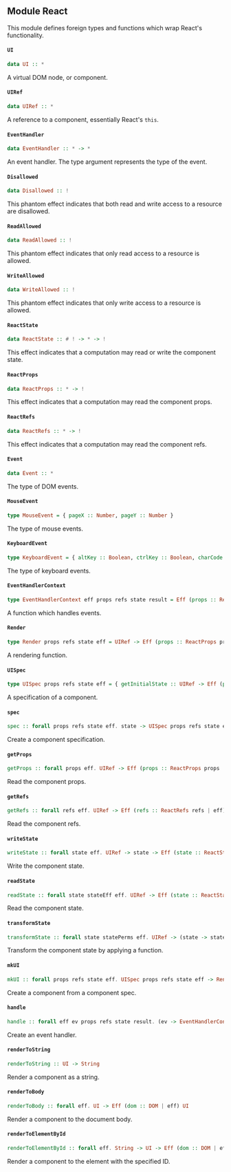 ## Module React

This module defines foreign types and functions which wrap React's functionality.

#### `UI`

``` purescript
data UI :: *
```

A virtual DOM node, or component.

#### `UIRef`

``` purescript
data UIRef :: *
```

A reference to a component, essentially React's `this`.

#### `EventHandler`

``` purescript
data EventHandler :: * -> *
```

An event handler. The type argument represents the type of the event.

#### `Disallowed`

``` purescript
data Disallowed :: !
```

This phantom effect indicates that both read and write access to a resource are disallowed.

#### `ReadAllowed`

``` purescript
data ReadAllowed :: !
```

This phantom effect indicates that only read access to a resource is allowed.

#### `WriteAllowed`

``` purescript
data WriteAllowed :: !
```

This phantom effect indicates that only write access to a resource is allowed.

#### `ReactState`

``` purescript
data ReactState :: # ! -> * -> !
```

This effect indicates that a computation may read or write the component state.

#### `ReactProps`

``` purescript
data ReactProps :: * -> !
```

This effect indicates that a computation may read the component props.

#### `ReactRefs`

``` purescript
data ReactRefs :: * -> !
```

This effect indicates that a computation may read the component refs.

#### `Event`

``` purescript
data Event :: *
```

The type of DOM events.

#### `MouseEvent`

``` purescript
type MouseEvent = { pageX :: Number, pageY :: Number }
```

The type of mouse events.

#### `KeyboardEvent`

``` purescript
type KeyboardEvent = { altKey :: Boolean, ctrlKey :: Boolean, charCode :: Int, key :: String, keyCode :: Int, locale :: String, location :: Int, metaKey :: Boolean, repeat :: Boolean, shiftKey :: Boolean, which :: Int }
```

The type of keyboard events.

#### `EventHandlerContext`

``` purescript
type EventHandlerContext eff props refs state result = Eff (props :: ReactProps props, refs :: ReactRefs refs, state :: ReactState (read :: ReadAllowed, write :: WriteAllowed) state | eff) result
```

A function which handles events.

#### `Render`

``` purescript
type Render props refs state eff = UIRef -> Eff (props :: ReactProps props, refs :: Disallowed, state :: ReactState (read :: ReadAllowed) state | eff) UI
```

A rendering function.

#### `UISpec`

``` purescript
type UISpec props refs state eff = { getInitialState :: UIRef -> Eff (props :: ReactProps props, state :: Disallowed, refs :: Disallowed | eff) state, componentWillMount :: UIRef -> Eff (props :: ReactProps props, state :: ReactState (read :: ReadAllowed, write :: WriteAllowed) state, refs :: Disallowed | eff) Unit, componentDidMount :: UIRef -> Eff (props :: ReactProps props, state :: ReactState (read :: ReadAllowed, write :: WriteAllowed) state, refs :: ReactRefs refs | eff) Unit, componentWillReceiveProps :: UIRef -> Eff (props :: ReactProps props, state :: ReactState (read :: ReadAllowed, write :: WriteAllowed) state, refs :: ReactRefs refs | eff) Unit, shouldComponentUpdate :: UIRef -> Eff (props :: ReactProps props, state :: ReactState (read :: ReadAllowed, write :: WriteAllowed) state, refs :: ReactRefs refs | eff) Boolean, componentWillUpdate :: UIRef -> Eff (props :: ReactProps props, state :: ReactState (read :: ReadAllowed, write :: WriteAllowed) state, refs :: ReactRefs refs | eff) Unit, componentDidUpdate :: UIRef -> Eff (props :: ReactProps props, state :: ReactState (read :: ReadAllowed) state, refs :: ReactRefs refs | eff) Unit, componentWillUnmount :: UIRef -> Eff (props :: ReactProps props, state :: ReactState (read :: ReadAllowed) state, refs :: ReactRefs refs | eff) Unit }
```

A specification of a component.

#### `spec`

``` purescript
spec :: forall props refs state eff. state -> UISpec props refs state eff
```

Create a component specification.

#### `getProps`

``` purescript
getProps :: forall props eff. UIRef -> Eff (props :: ReactProps props | eff) props
```

Read the component props.

#### `getRefs`

``` purescript
getRefs :: forall refs eff. UIRef -> Eff (refs :: ReactRefs refs | eff) refs
```

Read the component refs.

#### `writeState`

``` purescript
writeState :: forall state eff. UIRef -> state -> Eff (state :: ReactState (read :: ReadAllowed, write :: WriteAllowed) state | eff) state
```

Write the component state.

#### `readState`

``` purescript
readState :: forall state stateEff eff. UIRef -> Eff (state :: ReactState (read :: ReadAllowed | stateEff) state | eff) state
```

Read the component state.

#### `transformState`

``` purescript
transformState :: forall state statePerms eff. UIRef -> (state -> state) -> Eff (state :: ReactState (read :: ReadAllowed, write :: WriteAllowed) state | eff) state
```

Transform the component state by applying a function.

#### `mkUI`

``` purescript
mkUI :: forall props refs state eff. UISpec props refs state eff -> Render props refs state eff -> props -> UI
```

Create a component from a component spec.

#### `handle`

``` purescript
handle :: forall eff ev props refs state result. (ev -> EventHandlerContext eff props refs state result) -> EventHandler ev
```

Create an event handler.

#### `renderToString`

``` purescript
renderToString :: UI -> String
```

Render a component as a string.

#### `renderToBody`

``` purescript
renderToBody :: forall eff. UI -> Eff (dom :: DOM | eff) UI
```

Render a component to the document body.

#### `renderToElementById`

``` purescript
renderToElementById :: forall eff. String -> UI -> Eff (dom :: DOM | eff) UI
```

Render a component to the element with the specified ID.


